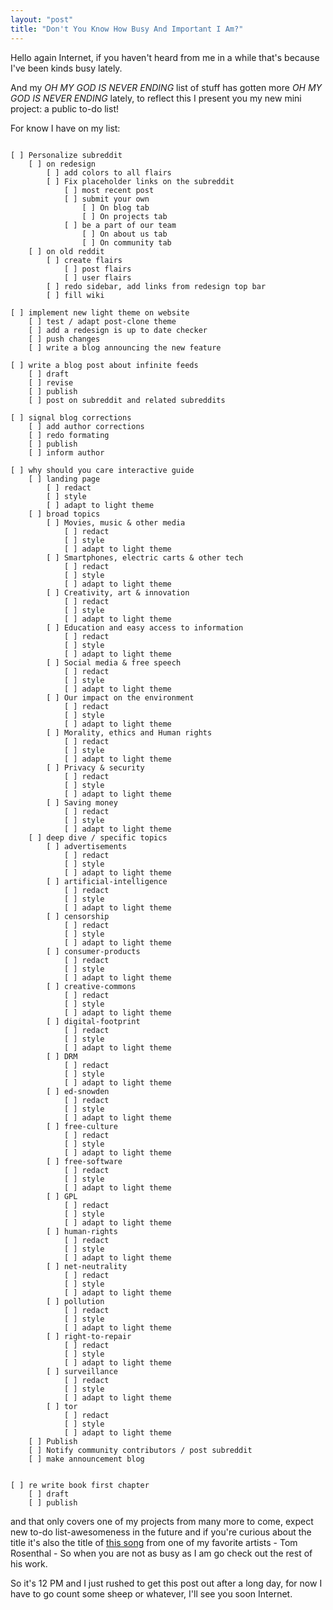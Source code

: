 ```yaml
---
layout: "post"
title: "Don't You Know How Busy And Important I Am?"
---
```


Hello again Internet, if you haven't heard from me in a while that's because I've been kinds busy lately.

<!--more-->

And my _OH MY GOD IS NEVER ENDING_ list of stuff has gotten more _OH MY GOD IS NEVER ENDING_ lately, to reflect this I present you my new mini project: a public to-do list!

For know I have on my list:

```

[ ] Personalize subreddit
	[ ] on redesign
		[ ] add colors to all flairs
		[ ] Fix placeholder links on the subreddit
			[ ] most recent post
			[ ] submit your own
				[ ] On blog tab
				[ ] On projects tab
			[ ] be a part of our team
				[ ] On about us tab
				[ ] On community tab
	[ ] on old reddit
		[ ] create flairs
			[ ] post flairs
			[ ] user flairs
		[ ] redo sidebar, add links from redesign top bar
		[ ] fill wiki

[ ] implement new light theme on website
	[ ] test / adapt post-clone theme
	[ ] add a redesign is up to date checker
	[ ] push changes
	[ ] write a blog announcing the new feature
	
[ ] write a blog post about infinite feeds
	[ ] draft
	[ ] revise
	[ ] publish
	[ ] post on subreddit and related subreddits

[ ] signal blog corrections
	[ ] add author corrections
	[ ] redo formating
	[ ] publish
	[ ] inform author

[ ] why should you care interactive guide
	[ ] landing page
		[ ] redact
		[ ] style
		[ ] adapt to light theme
	[ ] broad topics
		[ ] Movies, music & other media
			[ ] redact
			[ ] style
			[ ] adapt to light theme
		[ ] Smartphones, electric carts & other tech
			[ ] redact
			[ ] style
			[ ] adapt to light theme
		[ ] Creativity, art & innovation
			[ ] redact
			[ ] style
			[ ] adapt to light theme
		[ ] Education and easy access to information
			[ ] redact
			[ ] style
			[ ] adapt to light theme
		[ ] Social media & free speech
			[ ] redact
			[ ] style
			[ ] adapt to light theme
		[ ] Our impact on the environment
			[ ] redact
			[ ] style
			[ ] adapt to light theme
		[ ] Morality, ethics and Human rights
			[ ] redact
			[ ] style
			[ ] adapt to light theme
		[ ] Privacy & security
			[ ] redact
			[ ] style
			[ ] adapt to light theme
		[ ] Saving money
			[ ] redact
			[ ] style
			[ ] adapt to light theme
	[ ] deep dive / specific topics
		[ ] advertisements
			[ ] redact
			[ ] style
			[ ] adapt to light theme
		[ ] artificial-intelligence
			[ ] redact
			[ ] style
			[ ] adapt to light theme
		[ ] censorship
			[ ] redact
			[ ] style
			[ ] adapt to light theme
		[ ] consumer-products
			[ ] redact
			[ ] style
			[ ] adapt to light theme
		[ ] creative-commons
			[ ] redact
			[ ] style
			[ ] adapt to light theme
		[ ] digital-footprint
			[ ] redact
			[ ] style
			[ ] adapt to light theme
		[ ] DRM
			[ ] redact
			[ ] style
			[ ] adapt to light theme
		[ ] ed-snowden
			[ ] redact
			[ ] style
			[ ] adapt to light theme
		[ ] free-culture
			[ ] redact
			[ ] style
			[ ] adapt to light theme
		[ ] free-software
			[ ] redact
			[ ] style
			[ ] adapt to light theme
		[ ] GPL
			[ ] redact
			[ ] style
			[ ] adapt to light theme
		[ ] human-rights
			[ ] redact
			[ ] style
			[ ] adapt to light theme
		[ ] net-neutrality
			[ ] redact
			[ ] style
			[ ] adapt to light theme
		[ ] pollution
			[ ] redact
			[ ] style
			[ ] adapt to light theme
		[ ] right-to-repair
			[ ] redact
			[ ] style
			[ ] adapt to light theme
		[ ] surveillance
			[ ] redact
			[ ] style
			[ ] adapt to light theme
		[ ] tor
			[ ] redact
			[ ] style
			[ ] adapt to light theme
	[ ] Publish
	[ ] Notify community contributors / post subreddit
	[ ] make announcement blog


[ ] re write book first chapter
	[ ] draft
	[ ] publish

```

and that only covers one of my projects from many more to come, expect new to-do list-awesomeness in the future and if you're curious about the title it's also the title of [this song][1] from one of my favorite artists - Tom Rosenthal - So when you are not as busy as I am go check out the rest of his work.

So it's 12 PM and I just rushed to get this post out after a long day, for now I have to go count some sheep or whatever, I'll see you soon Internet.

[1]: https://invidio.us/watch?v=iG9h3KUtaIc